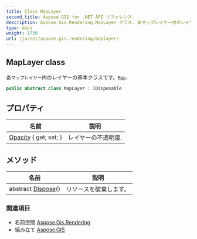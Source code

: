 ```yaml
---
title: Class MapLayer
second_title: Aspose.GIS for .NET API リファレンス
description: Aspose.Gis.Rendering.MapLayer クラス. あマップレイヤー内のレイヤーの基本クラスですMap.
type: docs
weight: 1730
url: /ja/net/aspose.gis.rendering/maplayer/
---
```

## MapLayer class

あ`マップレイヤー`内のレイヤーの基本クラスです。[`Map`](../map/).

```csharp
public abstract class MapLayer : IDisposable
```

## プロパティ

| 名前 | 説明 |
| --- | --- |
| [Opacity](../../aspose.gis.rendering/maplayer/opacity/) { get; set; } | レイヤーの不透明度. |

## メソッド

| 名前 | 説明 |
| --- | --- |
| abstract [Dispose](../../aspose.gis.rendering/maplayer/dispose/)() | リソースを破棄します。 |

### 関連項目

* 名前空間 [Aspose.Gis.Rendering](../../aspose.gis.rendering/)
* 組み立て [Aspose.GIS](../../)


